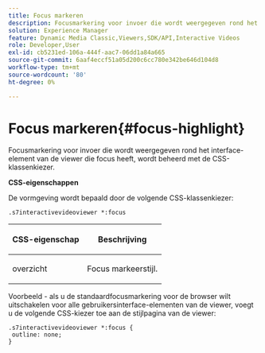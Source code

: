 ```yaml
---
title: Focus markeren
description: Focusmarkering voor invoer die wordt weergegeven rond het interface-element van de viewer die focus heeft, wordt beheerd met de CSS-klassenkiezer.
solution: Experience Manager
feature: Dynamic Media Classic,Viewers,SDK/API,Interactive Videos
role: Developer,User
exl-id: cb5231ed-106a-444f-aac7-06dd1a84a665
source-git-commit: 6aaf4eccf51a05d200c6cc780e342be646d104d8
workflow-type: tm+mt
source-wordcount: '80'
ht-degree: 0%

---
```


# Focus markeren{#focus-highlight}

Focusmarkering voor invoer die wordt weergegeven rond het interface-element van de viewer die focus heeft, wordt beheerd met de CSS-klassenkiezer.

<!--<a id="section_061E550C1C1D4DB2BD663A898895B38C"></a>-->

**CSS-eigenschappen**

De vormgeving wordt bepaald door de volgende CSS-klassenkiezer:

```
.s7interactivevideoviewer *:focus
```

<table id="table_94EE3F5BBE4547C0B4943471CEE7EDE4"> 
 <thead> 
  <tr> 
   <th colname="col1" class="entry"> <p> CSS-eigenschap </p> </th> 
   <th colname="col2" class="entry"> <p>Beschrijving </p> </th> 
  </tr> 
 </thead>
 <tbody> 
  <tr> 
   <td colname="col1"> <p> <span class="codeph"> overzicht </span> </p> </td> 
   <td colname="col2"> <p>Focus markeerstijl. </p> </td> 
  </tr> 
 </tbody> 
</table>

Voorbeeld - als u de standaardfocusmarkering voor de browser wilt uitschakelen voor alle gebruikersinterface-elementen van de viewer, voegt u de volgende CSS-kiezer toe aan de stijlpagina van de viewer:

```
.s7interactivevideoviewer *:focus { 
 outline: none; 
}
```
